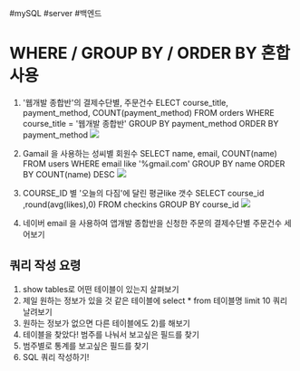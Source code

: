 
#mySQL #server #백엔드 

# WHERE / GROUP BY / ORDER BY 혼합 사용

1. '웹개발 종합반'의 결제수단별, 주문건수 
	ELECT course_title, payment_method, COUNT(payment_method) FROM orders
	WHERE course_title = '웹개발 종합반' 
	GROUP BY payment_method
	ORDER BY payment_method
![](https://i.imgur.com/oD4OHxN.png)

2. Gamail 을 사용하는 성씨별 회원수
	SELECT name, email, COUNT(name) FROM users 
	WHERE email like '%gmail.com'
	GROUP BY name 
	ORDER BY COUNT(name) DESC
   ![](https://i.imgur.com/d86H377.png)

3. COURSE_ID 별 '오늘의 다짐'에 달린 평균like 갯수 
		SELECT course_id ,round(avg(likes),0) FROM checkins
		GROUP BY  course_id
![](https://i.imgur.com/j3vAlJK.png)


4. 네이버 email 을 사용하여 앱개발 종합반을 신청한 주문의 결제수단별 주문건수 세어보기



## 쿼리 작성 요령
1) show tables로 어떤 테이블이 있는지 살펴보기 
2) 제일 원하는 정보가 있을 것 같은 테이블에 select * from 테이블명 limit 10 쿼리 날려보기 
3) 원하는 정보가 없으면 다른 테이블에도 2)를 해보기 
4) 테이블을 찾았다! 범주를 나눠서 보고싶은 필드를 찾기 
5) 범주별로 통계를 보고싶은 필드를 찾기 
6) SQL 쿼리 작성하기!